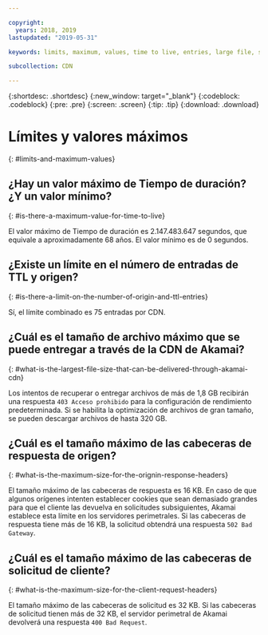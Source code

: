 ```yaml
---

copyright:
  years: 2018, 2019
lastupdated: "2019-05-31"

keywords: limits, maximum, values, time to live, entries, large file, size, optimization, downloads, years

subcollection: CDN

---
```


{:shortdesc: .shortdesc}
{:new_window: target="_blank"}
{:codeblock: .codeblock}
{:pre: .pre}
{:screen: .screen}
{:tip: .tip}
{:download: .download}

# Límites y valores máximos
{: #limits-and-maximum-values}

## ¿Hay un valor máximo de Tiempo de duración? ¿Y un valor mínimo?
{: #is-there-a-maximum-value-for-time-to-live}

El valor máximo de Tiempo de duración es 2.147.483.647 segundos, que equivale a aproximadamente 68 años. El valor mínimo es de 0 segundos.

## ¿Existe un límite en el número de entradas de TTL y origen?
{: #is-there-a-limit-on-the-number-of-origin-and-ttl-entries}

Sí, el límite combinado es 75 entradas por CDN.

## ¿Cuál es el tamaño de archivo máximo que se puede entregar a través de la CDN de Akamai?
{: #what-is-the-largest-file-size-that-can-be-delivered-through-akamai-cdn}

Los intentos de recuperar o entregar archivos de más de 1,8 GB recibirán una respuesta `403 Acceso prohibido` para la configuración de rendimiento predeterminada. Si se habilita la optimización de archivos de gran tamaño, se pueden descargar archivos de hasta 320 GB.

## ¿Cuál es el tamaño máximo de las cabeceras de respuesta de origen?
{: #what-is-the-maximum-size-for-the-orignin-response-headers}

El tamaño máximo de las cabeceras de respuesta es 16 KB. En caso de que algunos orígenes intenten establecer cookies que sean demasiado grandes para que el cliente las devuelva en solicitudes subsiguientes, Akamai establece esta límite en los servidores perimetrales. Si las cabeceras de respuesta tiene más de 16 KB, la solicitud obtendrá una respuesta `502 Bad Gateway`.

## ¿Cuál es el tamaño máximo de las cabeceras de solicitud de cliente?
{: #what-is-the-maximum-size-for-the-client-request-headers}

El tamaño máximo de las cabeceras de solicitud es 32 KB. Si las cabeceras de solicitud tienen más de 32 KB, el servidor perimetral de Akamai devolverá una respuesta `400 Bad Request`.
